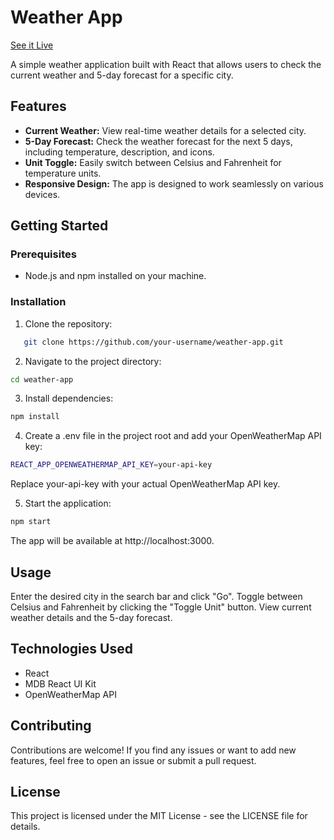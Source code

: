 # Weather App

[See it Live](https://weatherme-three.vercel.app/)

A simple weather application built with React that allows users to check the current weather and 5-day forecast for a specific city.

## Features

- **Current Weather:** View real-time weather details for a selected city.
- **5-Day Forecast:** Check the weather forecast for the next 5 days, including temperature, description, and icons.
- **Unit Toggle:** Easily switch between Celsius and Fahrenheit for temperature units.
- **Responsive Design:** The app is designed to work seamlessly on various devices.

## Getting Started

### Prerequisites

- Node.js and npm installed on your machine.

### Installation

1. Clone the repository:

```bash
   git clone https://github.com/your-username/weather-app.git
   ```

2. Navigate to the project directory:

```bash
cd weather-app
```
3. Install dependencies:

```bash
npm install
```
4. Create a .env file in the project root and add your OpenWeatherMap API key:

```bash
REACT_APP_OPENWEATHERMAP_API_KEY=your-api-key
```

Replace your-api-key with your actual OpenWeatherMap API key.

5. Start the application:

```bash
npm start
```

The app will be available at http://localhost:3000.

## Usage

Enter the desired city in the search bar and click "Go".
Toggle between Celsius and Fahrenheit by clicking the "Toggle Unit" button.
View current weather details and the 5-day forecast.


## Technologies Used
- React
- MDB React UI Kit
- OpenWeatherMap API

## Contributing
Contributions are welcome! If you find any issues or want to add new features, feel free to open an issue or submit a pull request.

## License
This project is licensed under the MIT License - see the LICENSE file for details.
